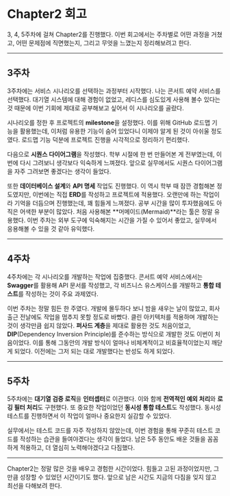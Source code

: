 # **Chapter2 회고**

3, 4, 5주차에 걸쳐 Chapter2를 진행했다. 이번 회고에서는 주차별로 어떤 과정을 거쳤고, 어떤 문제점에 직면했는지, 그리고 무엇을 느꼈는지 정리해보려고 한다.

---

## 3주차
3주차에는 서비스 시나리오를 선택하는 과정부터 시작했다. 나는 콘서트 예약 서비스를 선택했다.
대기열 시스템에 대해 경험이 없었고, 레디스를 심도있게 사용해 볼수 있다는 것 때문에 이번 기회에 제대로 공부해보고 싶어서 이 시나리오를 골랐다.

시나리오를 정한 후 프로젝트의 **milestone**을 설정했다. 이를 위해 GitHub 로드맵 기능을 활용했는데, 이처럼 유용한 기능이 숨어 있었다니 이제야 알게 된 것이 아쉬울 정도였다. 로드맵 기능 덕분에 프로젝트 진행을 시각적으로 정리하기 편리했다.

다음으로 **시퀀스 다이어그램**을 작성했다. 학부 시절에 한 번 만들어본 게 전부였는데, 이번에 다시 그려보니 생각보다 익숙하게 느껴졌다. 앞으로 실무에서도 시퀀스 다이어그램을 자주 그려보면 좋겠다는 생각이 들었다.

또한 **데이터베이스 설계**와 **API 명세** 작업도 진행했다. 이 역시 학부 때 잠깐 경험해본 정도였지만, 이번에는 직접 **ERD**를 작성하고 프로젝트에 적용했다. 오랜만에 하는 작업이라 기억을 더듬으며 진행했는데, 꽤 힘들게 느껴졌다. 공부 시간을 많이 투자했음에도 아직은 어색한 부분이 많았다. 처음 사용해본 **머메이드(Mermaid)**라는 툴은 정말 유용했다. 이번 주차는 외부 도구에 익숙해지는 시간을 가질 수 있어서 좋았고, 실무에서 응용해볼 수 있을 것 같아 유익했다.

---

## 4주차
4주차에는 각 시나리오를 개발하는 작업에 집중했다. 콘서트 예약 서비스에서는 **Swagger**를 활용해 API 문서를 작성했고, 각 비즈니스 유스케이스를 개발하고 **통합 테스트**를 작성하는 것이 주요 과제였다.

이번 주차는 정말 힘든 한 주였다. 개발에 몰두하다 보니 밤을 새우는 날이 많았고, 회사 출근 전날에도 작업을 멈추지 못할 정도로 바빴다. 클린 아키텍처를 적용하며 개발하는 것이 생각만큼 쉽지 않았다. **퍼사드 계층**을 제대로 활용한 것도 처음이었고, **DIP**(Dependency Inversion Principle)를 준수하는 방식으로 개발한 것도 이번이 처음이었다. 이를 통해 그동안의 개발 방식이 얼마나 비체계적이고 비효율적이었는지 깨닫게 되었다. 이전에는 그저 되는 대로 개발했다는 반성도 하게 되었다.

---

## 5주차
5주차에는 **대기열 검증 로직**을 **인터셉터**로 이관했다. 이와 함께 **전역적인 예외 처리**와 **로깅 필터 처리**도 구현했다. 또 중요한 작업이었던 **동시성 통합 테스트**도 작성했다. 동시성 테스트를 진행하면서 이 작업이 얼마나 중요한지 실감할 수 있었다.

실무에서는 테스트 코드를 자주 작성하지 않았는데, 이번 경험을 통해 꾸준히 테스트 코드를 작성하는 습관을 들여야겠다는 생각이 들었다. 남은 5주 동안도 배운 것들을 꼼꼼하게 적용하고, 더 열심히 노력해야겠다고 다짐했다.

---

Chapter2는 정말 많은 것을 배우고 경험한 시간이었다. 힘들고 고된 과정이었지만, 그만큼 성장할 수 있었던 시간이기도 했다. 앞으로 남은 시간도 지금의 다짐을 잊지 않고 최선을 다해보려 한다.
